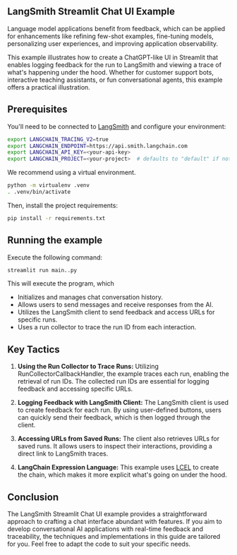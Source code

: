 ## LangSmith Streamlit Chat UI Example

Language model applications benefit from feedback, which can be applied for enhancements like refining few-shot examples, fine-tuning models, personalizing user experiences, and improving application observability.

This example illustrates how to create a ChatGPT-like UI in Streamlit that enables logging feedback for the run to LangSmith and viewing a trace of what's happening under the hood. Whether for customer support bots, interactive teaching assistants, or fun conversational agents, this example offers a practical illustration.

## Prerequisites

You'll need to be connected to [LangSmith](https://smith.langchain.com/) and configure your environment:

```bash
export LANGCHAIN_TRACING_V2=true
export LANGCHAIN_ENDPOINT=https://api.smith.langchain.com
export LANGCHAIN_API_KEY=<your-api-key>
export LANGCHAIN_PROJECT=<your-project>  # defaults to "default" if not specified
```

We recommend using a virtual environment.

```bash
python -m virtualenv .venv
. .venv/bin/activate
```

Then, install the project requirements:

```bash
pip install -r requirements.txt
```

## Running the example

Execute the following command:

```bash
streamlit run main..py
```

This will execute the program, which
- Initializes and manages chat conversation history.
- Allows users to send messages and receive responses from the AI.
- Utilizes the LangSmith client to send feedback and access URLs for specific runs.
- Uses a run collector to trace the run ID from each interaction.

## Key Tactics

1. **Using the Run Collector to Trace Runs:** Utilizing RunCollectorCallbackHandler, the example traces each run, enabling the retrieval of run IDs. The collected run IDs are essential for logging feedback and accessing specific URLs.

2. **Logging Feedback with LangSmith Client:** The LangSmith client is used to create feedback for each run. By using user-defined buttons, users can quickly send their feedback, which is then logged through the client.
3. **Accessing URLs from Saved Runs:** The client also retrieves URLs for saved runs. It allows users to inspect their interactions, providing a direct link to LangSmith traces.

4. **LangChain Expression Language:** This example uses [LCEL](https://python.langchain.com/docs/guides/expression_language/) to create the chain, which makes it more explicit what's going on under the hood.

## Conclusion
The LangSmith Streamlit Chat UI example provides a straightforward approach to crafting a chat interface abundant with features. If you aim to develop conversational AI applications with real-time feedback and traceability, the techniques and implementations in this guide are tailored for you. Feel free to adapt the code to suit your specific needs.